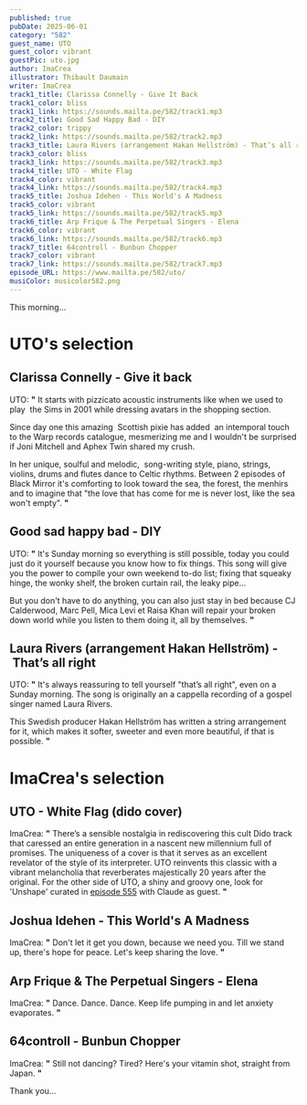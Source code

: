 ```yaml
---
published: true
pubDate: 2025-06-01
category: "582"
guest_name: UTO
guest_color: vibrant
guestPic: uto.jpg
author: ImaCrea
illustrator: Thibault Daumain
writer: ImaCrea
track1_title: Clarissa Connelly - Give It Back
track1_color: bliss
track1_link: https://sounds.mailta.pe/582/track1.mp3
track2_title: Good Sad Happy Bad - DIY
track2_color: trippy
track2_link: https://sounds.mailta.pe/582/track2.mp3
track3_title: Laura Rivers (arrangement Hakan Hellström) - That’s all right
track3_color: bliss
track3_link: https://sounds.mailta.pe/582/track3.mp3
track4_title: UTO - White Flag
track4_color: vibrant
track4_link: https://sounds.mailta.pe/582/track4.mp3
track5_title: Joshua Idehen - This World's A Madness
track5_color: vibrant
track5_link: https://sounds.mailta.pe/582/track5.mp3
track6_title: Arp Frique & The Perpetual Singers - Elena
track6_color: vibrant
track6_link: https://sounds.mailta.pe/582/track6.mp3
track7_title: 64controll - Bunbun Chopper
track7_color: vibrant
track7_link: https://sounds.mailta.pe/582/track7.mp3
episode_URL: https://www.mailta.pe/582/uto/
musiColor: musicolor582.png
---
```

This morning... 

# UTO's selection

## Clarissa Connelly - Give it back

UTO: **"** It starts with pizzicato acoustic instruments like when we used to play  the Sims in 2001 while dressing avatars in the shopping section. 

Since day one this amazing  Scottish pixie has added  an intemporal touch to the Warp records catalogue, mesmerizing me and I wouldn't be surprised if Joni Mitchell and Aphex Twin shared my crush.

In her unique, soulful and melodic,  song-writing style, piano, strings, violins, drums and flutes dance to Celtic rhythms. Between 2 episodes of Black Mirror it's comforting to look toward the sea, the forest, the menhirs and to imagine that "the love that has come for me is never lost, like the sea won't empty". **"** 

## Good sad happy bad - DIY

UTO: **"** lt's Sunday morning so everything is still possible, today you could just do it yourself because you know how to fix things. This song will give you the power to compile your own weekend to-do list; fixing that squeaky hinge, the wonky shelf, the broken curtain rail, the leaky pipe...

But you don't have to do anything, you can also just stay in bed because CJ Calderwood, Marc Pell, Mica Levi et Raisa Khan will repair your broken down world while you listen to them doing it, all by themselves. **"** 

## Laura Rivers (arrangement Hakan Hellström) - That’s all right

UTO: **"** It's always reassuring to tell yourself "that’s all right", even on a Sunday morning. The song is originally an a cappella recording of a gospel singer named Laura Rivers.

This Swedish producer Hakan Hellström has written a string arrangement for it, which makes it softer, sweeter and even more beautiful, if that is possible. **"** 

# ImaCrea's selection

## UTO - White Flag (dido cover)

 ImaCrea: **"** There’s a sensible nostalgia in rediscovering this cult Dido track that caressed an entire generation in a nascent new millennium full of promises. The uniqueness of a cover is that it serves as an excellent revelator of the style of its interpreter. UTO reinvents this classic with a vibrant melancholia that reverberates majestically 20 years after the original. For the other side of UTO, a shiny and groovy one, look for 'Unshape' curated in [episode 555](https://www.mailta.pe/555/claude/) with Claude as guest. **"** 

## Joshua Idehen - This World's A Madness

 ImaCrea: **"** Don't let it get you down, because we need you. Till we stand up, there's hope for peace. Let's keep sharing the love. **"** 

## Arp Frique & The Perpetual Singers - Elena

 ImaCrea: **"** Dance. Dance. Dance. Keep life pumping in and let anxiety evaporates. **"** 

## 64controll - Bunbun Chopper

 ImaCrea: **"** Still not dancing? Tired? Here's your vitamin shot, straight from Japan. **"** 

 Thank you...
